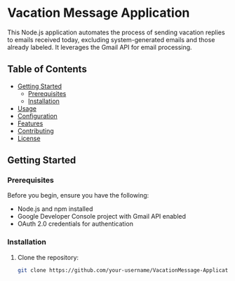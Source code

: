 # Vacation Message Application

This Node.js application automates the process of sending vacation replies to emails received today, excluding system-generated emails and those already labeled. It leverages the Gmail API for email processing.

## Table of Contents

- [Getting Started](#getting-started)
  - [Prerequisites](#prerequisites)
  - [Installation](#installation)
- [Usage](#usage)
- [Configuration](#configuration)
- [Features](#features)
- [Contributing](#contributing)
- [License](#license)

## Getting Started

### Prerequisites

Before you begin, ensure you have the following:

- Node.js and npm installed
- Google Developer Console project with Gmail API enabled
- OAuth 2.0 credentials for authentication

### Installation

1. Clone the repository:

   ```bash
   git clone https://github.com/your-username/VacationMessage-Application.git
